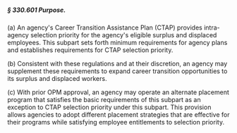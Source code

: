 ##### § 330.601 Purpose. #####

(a) An agency's Career Transition Assistance Plan (CTAP) provides intra-agency selection priority for the agency's eligible surplus and displaced employees. This subpart sets forth minimum requirements for agency plans and establishes requirements for CTAP selection priority.

(b) Consistent with these regulations and at their discretion, an agency may supplement these requirements to expand career transition opportunities to its surplus and displaced workers.

(c) With prior OPM approval, an agency may operate an alternate placement program that satisfies the basic requirements of this subpart as an exception to CTAP selection priority under this subpart. This provision allows agencies to adopt different placement strategies that are effective for their programs while satisfying employee entitlements to selection priority.